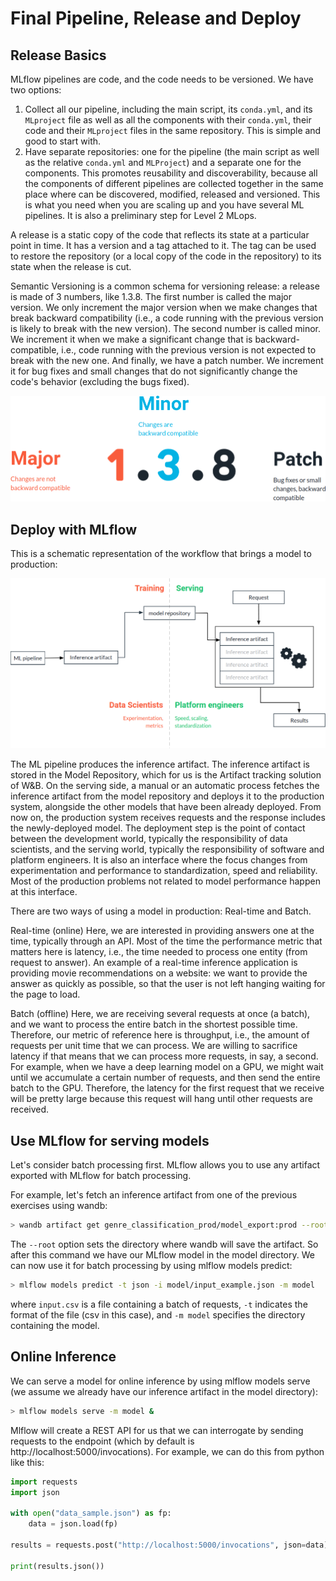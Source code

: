 # Final Pipeline, Release and Deploy

## Release Basics

MLflow pipelines are code, and the code needs to be versioned. We have two options:

1. Collect all our pipeline, including the main script, its `conda.yml`, and its `MLproject` file as well as all the components with their `conda.yml`, their code and their `MLproject` files in the same repository. This is simple and good to start with.
2. Have separate repositories: one for the pipeline (the main script as well as the relative `conda.yml` and `MLProject`) and a separate one for the components. This promotes reusability and discoverability, because all the components of different pipelines are collected together in the same place where can be discovered, modified, released and versioned. This is what you need when you are scaling up and you have several ML pipelines. It is also a preliminary step for Level 2 MLops.

A release is a static copy of the code that reflects its state at a particular point in time. It has a version and a tag attached to it. The tag can be used to restore the repository (or a local copy of the code in the repository) to its state when the release is cut.

Semantic Versioning is a common schema for versioning release: a release is made of 3 numbers, like 1.3.8. The first number is called the major version. We only increment the major version when we make changes that break backward compatibility (i.e., a code running with the previous version is likely to break with the new version). The second number is called minor. We increment it when we make a significant change that is backward-compatible, i.e., code running with the previous version is not expected to break with the new one. And finally, we have a patch number. We increment it for bug fixes and small changes that do not significantly change the code's behavior (excluding the bugs fixed).

![semantic-versioning](./figures/semantic-versioning.png)

## Deploy with MLflow

This is a schematic representation of the workflow that brings a model to production:

![deployment](./figures/deployment.png)


The ML pipeline produces the inference artifact. The inference artifact is stored in the Model Repository, which for us is the Artifact tracking solution of W&B. On the serving side, a manual or an automatic process fetches the inference artifact from the model repository and deploys it to the production system, alongside the other models that have been already deployed. From now on, the production system receives requests and the response includes the newly-deployed model. The deployment step is the point of contact between the development world, typically the responsibility of data scientists, and the serving world, typically the responsibility of software and platform engineers. It is also an interface where the focus changes from experimentation and performance to standardization, speed and reliability. Most of the production problems not related to model performance happen at this interface.

There are two ways of using a model in production: Real-time and Batch.

Real-time (online)
Here, we are interested in providing answers one at the time, typically through an API. Most of the time the performance metric that matters here is latency, i.e., the time needed to process one entity (from request to answer). An example of a real-time inference application is providing movie recommendations on a website: we want to provide the answer as quickly as possible, so that the user is not left hanging waiting for the page to load.

Batch (offline)
Here, we are receiving several requests at once (a batch), and we want to process the entire batch in the shortest possible time. Therefore, our metric of reference here is throughput, i.e., the amount of requests per unit time that we can process. We are willing to sacrifice latency if that means that we can process more requests, in say, a second. For example, when we have a deep learning model on a GPU, we might wait until we accumulate a certain number of requests, and then send the entire batch to the GPU. Therefore, the latency for the first request that we receive will be pretty large because this request will hang until other requests are received.

## Use MLflow for serving models
Let's consider batch processing first. MLflow allows you to use any artifact exported with MLflow for batch processing.

For example, let's fetch an inference artifact from one of the previous exercises using wandb:

```sh
> wandb artifact get genre_classification_prod/model_export:prod --root model
```

The `--root` option sets the directory where wandb will save the artifact. 
So after this command we have our MLflow model in the model directory. 
We can now use it for batch processing by using mlflow models predict:

```sh
> mlflow models predict -t json -i model/input_example.json -m model
```

where `input.csv` is a file containing a batch of requests, `-t` indicates the format of the file (csv in this case), 
and `-m model` specifies the directory containing the model.

## Online Inference

We can serve a model for online inference by using mlflow models serve (we assume we already have our inference artifact in the model directory):

```sh
> mlflow models serve -m model &
```

Mlflow will create a REST API for us that we can interrogate by sending requests to the endpoint (which by default is http://localhost:5000/invocations). 
For example, we can do this from python like this:

```python
import requests
import json
   
with open("data_sample.json") as fp:
    data = json.load(fp)
   
results = requests.post("http://localhost:5000/invocations", json=data)
   
print(results.json())
```
